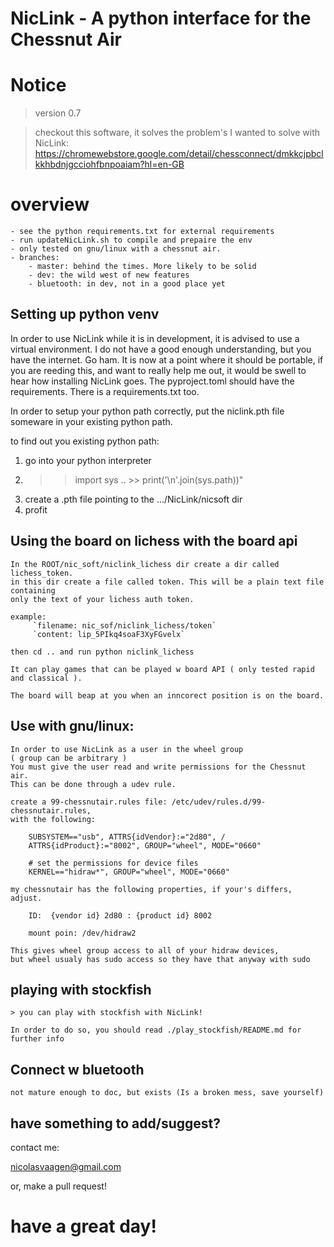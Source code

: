 # NicLink - A python interface for the Chessnut Air

# Notice
> version 0.7

> checkout this software, it solves the problem's I wanted to solve with NicLink:
    https://chromewebstore.google.com/detail/chessconnect/dmkkcjpbclkkhbdnjgcciohfbnpoaiam?hl=en-GB

# overview

    - see the python requirements.txt for external requirements
    - run updateNicLink.sh to compile and prepaire the env
    - only tested on gnu/linux with a chessnut air.
    - branches:
        - master: behind the times. More likely to be solid
        - dev: the wild west of new features
        - bluetooth: in dev, not in a good place yet
## Setting up python venv

In order to use NicLink while it is in development, it is advised to use a virtual environment. I do not have a good enough understanding,
but you have the internet. Go ham. It is now at a point where it should be portable, if you are reeding this, and want to really help me out,
it would be swell to hear how installing NicLink goes. The pyproject.toml should have the requirements. There is a requirements.txt too.

In order to setup your python path correctly, put the niclink.pth file someware in your existing python path.

to find out you existing python path:

1. go into your python interpreter
2. >> import sys
.. >> print('\n'.join(sys.path))"
3. create a .pth file pointing to the .../NicLink/nicsoft dir
4. profit

## Using the board on lichess with the board api

    In the ROOT/nic_soft/niclink_lichess dir create a dir called lichess_token.
    in this dir create a file called token. This will be a plain text file containing
    only the text of your lichess auth token.

    example:
         `filename: nic_sof/niclink_lichess/token`
         `content: lip_5PIkq4soaF3XyFGvelx`

    then cd .. and run python niclink_lichess

    It can play games that can be played w board API ( only tested rapid and classical ).

    The board will beap at you when an inncorect position is on the board.


## Use with gnu/linux:

    In order to use NicLink as a user in the wheel group
    ( group can be arbitrary )
    You must give the user read and write permissions for the Chessnut air.
    This can be done through a udev rule.

    create a 99-chessnutair.rules file: /etc/udev/rules.d/99-chessnutair.rules,
    with the following:

        SUBSYSTEM=="usb", ATTRS{idVendor}:="2d80", /
        ATTRS{idProduct}:="8002", GROUP="wheel", MODE="0660"

        # set the permissions for device files
        KERNEL=="hidraw*", GROUP="wheel", MODE="0660"

    my chessnutair has the following properties, if your's differs, adjust.

        ID:  {vendor id} 2d80 : {product id} 8002

        mount poin: /dev/hidraw2

    This gives wheel group access to all of your hidraw devices,
    but wheel usualy has sudo access so they have that anyway with sudo

## playing with stockfish

    > you can play with stockfish with NicLink!

    In order to do so, you should read ./play_stockfish/README.md for further info

## Connect w bluetooth

    not mature enough to doc, but exists (Is a broken mess, save yourself)

## have something to add/suggest?

contact me:

[nicolasvaagen@gmail.com](nicolasvaagen@gmail.com)

or, make a pull request!

# have a great day!


